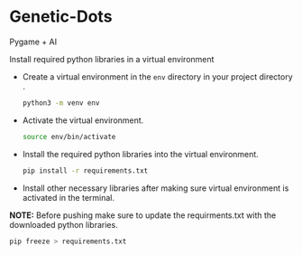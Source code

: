 # Genetic-Dots
Pygame + AI

Install required python libraries in a virtual environment
-   Create a virtual environment in the `env` directory in your project directory .
    ```bash
    python3 -m venv env
    ```
-   Activate the virtual environment.
    ```bash
    source env/bin/activate
    ```
-   Install the required python libraries into the virtual environment.
    ```bash
    pip install -r requirements.txt
    ```
-   Install other necessary libraries after making sure virtual environment is activated in the terminal.

**NOTE:** Before pushing make sure to update the requirments.txt with the downloaded python libraries.
```bash
pip freeze > requirements.txt
```
